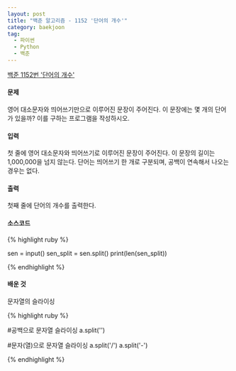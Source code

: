 ```yaml
---
layout: post
title: "백준 알고리즘 - 1152 '단어의 개수'"
category: baekjoon
tag:
  - 파이썬
  - Python
  - 백준
---
```


[백준 1152번 '단어의 개수'](https://www.acmicpc.net/problem/1152)


#### **문제**
영어 대소문자와 띄어쓰기만으로 이루어진 문장이 주어진다. 이 문장에는 몇 개의 단어가 있을까? 이를 구하는 프로그램을 작성하시오.

#### **입력**
첫 줄에 영어 대소문자와 띄어쓰기로 이루어진 문장이 주어진다. 이 문장의 길이는 1,000,000을 넘지 않는다. 단어는 띄어쓰기 한 개로 구분되며, 공백이 연속해서 나오는 경우는 없다.

#### **출력**
첫째 줄에 단어의 개수를 출력한다.


#### **소스코드**

{% highlight ruby %}

sen = input()
sen_split = sen.split()
print(len(sen_split))

{% endhighlight %}



#### **배운 것**
문자열의 슬라이싱

{% highlight ruby %}

#공백으로 문자열 슬라이싱
a.split('')

#문자(열)으로 문자열 슬라이싱
a.split('/')
a.split('-')

{% endhighlight %}
